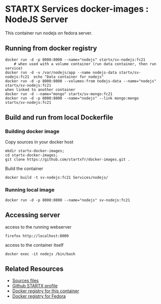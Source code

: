 # STARTX Services docker-images : NodeJS Server
This container run nodejs on fedora server.

## Running from docker registry

	docker run -d -p 8000:8000 --name="nodejs" startx/sv-nodejs:fc21
        # when used with a volume container (run data container, then run service)
	docker run -d -v /var/nodejs/app --name nodejs-data startx/sv-nodejs:fc21  echo "Data container for nodejs"
	docker run -d -p 8000:8000 --volumes-from nodejs-data --name="nodejs" startx/sv-nodejs:fc21
	when linked to another container
	docker run -d --name="mongo" startx/sv-mongo:fc21
	docker run -d -p 8000:8000 --name="nodejs" --link mongo:mongo startx/sv-nodejs:fc21

## Build and run from local Dockerfile
### Building docker image
Copy sources in your docker host 

	mkdir startx-docker-images; 
	cd startx-docker-images;
	git clone https://github.com/startxfr/docker-images.git .

Build the container

	docker build -t sv-nodejs:fc21 Services/nodejs/

### Running local image

	docker run -d -p 8000:8000 --name="nodejs" sv-nodejs:fc21

## Accessing server
access to the running webserver

	firefox http://localhost:8000

access to the container itself

	docker exec -it nodejs /bin/bash

## Related Resources
* [Sources files](https://github.com/startxfr/docker-images/tree/master/Services/nodejs)
* [Github STARTX profile](https://github.com/startxfr/docker-images)
* [Docker registry for this container](https://registry.hub.docker.com/u/startx/sv-nodejs/)
* [Docker registry for Fedora](https://registry.hub.docker.com/u/fedora/)